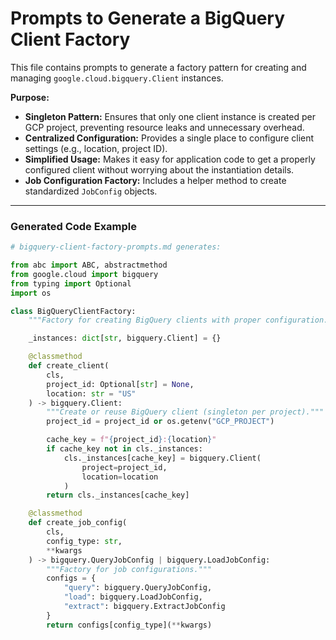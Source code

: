 # Prompts to Generate a BigQuery Client Factory

This file contains prompts to generate a factory pattern for creating and managing `google.cloud.bigquery.Client` instances.

**Purpose:**
- **Singleton Pattern:** Ensures that only one client instance is created per GCP project, preventing resource leaks and unnecessary overhead.
- **Centralized Configuration:** Provides a single place to configure client settings (e.g., location, project ID).
- **Simplified Usage:** Makes it easy for application code to get a properly configured client without worrying about the instantiation details.
- **Job Configuration Factory:** Includes a helper method to create standardized `JobConfig` objects.

---

### Generated Code Example

```python
# bigquery-client-factory-prompts.md generates:

from abc import ABC, abstractmethod
from google.cloud import bigquery
from typing import Optional
import os

class BigQueryClientFactory:
    """Factory for creating BigQuery clients with proper configuration."""

    _instances: dict[str, bigquery.Client] = {}

    @classmethod
    def create_client(
        cls,
        project_id: Optional[str] = None,
        location: str = "US"
    ) -> bigquery.Client:
        """Create or reuse BigQuery client (singleton per project)."""
        project_id = project_id or os.getenv("GCP_PROJECT")

        cache_key = f"{project_id}:{location}"
        if cache_key not in cls._instances:
            cls._instances[cache_key] = bigquery.Client(
                project=project_id,
                location=location
            )
        return cls._instances[cache_key]

    @classmethod
    def create_job_config(
        cls,
        config_type: str,
        **kwargs
    ) -> bigquery.QueryJobConfig | bigquery.LoadJobConfig:
        """Factory for job configurations."""
        configs = {
            "query": bigquery.QueryJobConfig,
            "load": bigquery.LoadJobConfig,
            "extract": bigquery.ExtractJobConfig
        }
        return configs[config_type](**kwargs)
```